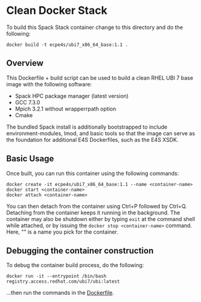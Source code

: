 # Clean Docker Stack

To build this Spack Stack container change to this directory and do the
following:

```
docker build -t ecpe4s/ubi7_x86_64_base:1.1 .
```

## Overview

This Dockerfile + build script can be used to build a clean RHEL UBI 7 base image with the following software:
* Spack HPC package manager (latest version)
* GCC 7.3.0
* Mpich 3.2.1 without wrapperrpath option
* Cmake

The bundled Spack install is additionally bootstrapped to include environment-modules, lmod, and basic tools so that the image can serve as the foundation for additional E4S Dockerfiles, such as the E4S XSDK.

## Basic Usage

Once built, you can run this container using the following commands:
```
docker create -it ecpe4s/ubi7_x86_64_base:1.1 --name <container-name>
docker start <container-name>
docker attach <container-name>
```

You can then detach from the container using Ctrl+P followed by Ctrl+Q. Detaching from the container keeps it running in the background. The container may also be shutdown either by typing `exit` at the command shell while attached, or by issuing the `docker stop <container-name>` command. Here, "<container-name>" is a name you pick for the container.

## Debugging the container construction

To debug the container build process, do the following:

```
docker run -it --entrypoint /bin/bash  registry.access.redhat.com/ubi7/ubi:latest
```

...then run the commands in the [Dockerfile](Dockerfile).

